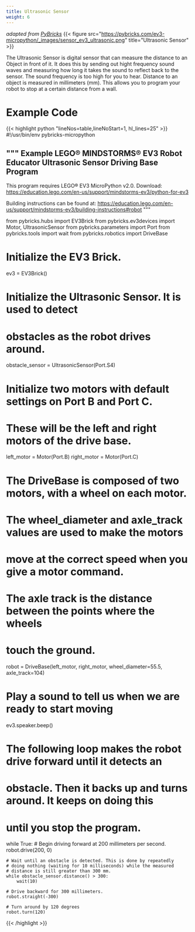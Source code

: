 ```yaml
---
title: Ultrasonic Sensor
weight: 6
---
```

*adapted from [PyBricks](https://docs.pybricks.com/en/stable/robotics.html)*
{{< figure src="https://pybricks.com/ev3-micropython/_images/sensor_ev3_ultrasonic.png" title="Ultrasonic Sensor" >}}

The Ultrasonic Sensor is digital sensor that can measure the distance to an Object in front of it. It does this by sending out hight frequency sound waves and measuring how long it takes the sound to reflect back to the sensor. The sound frequency is too high for you to hear. 
Distance to an object is measured in millimeters (mm). This allows you to program your robot to stop at a certain distance from a wall.

# Example Code
{{< highlight python "lineNos=table,lineNoStart=1, hl_lines=25" >}}
#!/usr/bin/env pybricks-micropython

"""
Example LEGO® MINDSTORMS® EV3 Robot Educator Ultrasonic Sensor Driving Base Program
-----------------------------------------------------------------------------------

This program requires LEGO® EV3 MicroPython v2.0.
Download: https://education.lego.com/en-us/support/mindstorms-ev3/python-for-ev3

Building instructions can be found at:
https://education.lego.com/en-us/support/mindstorms-ev3/building-instructions#robot
"""

from pybricks.hubs import EV3Brick
from pybricks.ev3devices import Motor, UltrasonicSensor
from pybricks.parameters import Port
from pybricks.tools import wait
from pybricks.robotics import DriveBase

# Initialize the EV3 Brick.
ev3 = EV3Brick()

# Initialize the Ultrasonic Sensor. It is used to detect
# obstacles as the robot drives around.
obstacle_sensor = UltrasonicSensor(Port.S4)

# Initialize two motors with default settings on Port B and Port C.
# These will be the left and right motors of the drive base.
left_motor = Motor(Port.B)
right_motor = Motor(Port.C)

# The DriveBase is composed of two motors, with a wheel on each motor.
# The wheel_diameter and axle_track values are used to make the motors
# move at the correct speed when you give a motor command.
# The axle track is the distance between the points where the wheels
# touch the ground.
robot = DriveBase(left_motor, right_motor, wheel_diameter=55.5, axle_track=104)

# Play a sound to tell us when we are ready to start moving
ev3.speaker.beep()

# The following loop makes the robot drive forward until it detects an
# obstacle. Then it backs up and turns around. It keeps on doing this
# until you stop the program.
while True:
    # Begin driving forward at 200 millimeters per second.
    robot.drive(200, 0)

    # Wait until an obstacle is detected. This is done by repeatedly
    # doing nothing (waiting for 10 milliseconds) while the measured
    # distance is still greater than 300 mm.
    while obstacle_sensor.distance() > 300:
        wait(10)

    # Drive backward for 300 millimeters.
    robot.straight(-300)

    # Turn around by 120 degrees
    robot.turn(120)
{{< /highlight  >}}
